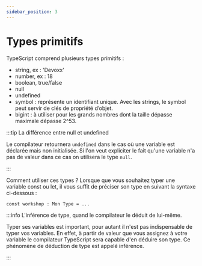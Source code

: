 ```yaml
---
sidebar_position: 3
---
```


# Types primitifs

TypeScript comprend plusieurs types primitifs :

- string, ex : 'Devoxx'
- number, ex : 18
- boolean, true/false
- null
- undefined
- symbol : représente un identifiant unique. Avec les strings, le symbol peut servir de clés de propriété d’objet.
- bigint : à utiliser pour les grands nombres dont la taille dépasse maximale dépasse 2^53.

:::tip La différence entre null et undefined

Le compilateur retournera `undefined` dans le cas où une variable est déclarée mais non initialisée.
Si l'on veut expliciter le fait qu'une variable n'a pas de valeur dans ce cas on utilisera le type `null`.

:::

Comment utiliser ces types ? Lorsque que vous souhaitez typer une variable const ou let, il vous suffit de préciser son type en suivant la syntaxe ci-dessous :

`const workshop : Mon Type = ...`

:::info L'inférence de type, quand le compilateur le déduit de lui-même.

Typer ses variables est important, pour autant il n'est pas indispensable de typer vos variables. En effet, à partir de valeur que vous assignez à votre variable le compilateur TypeScript sera capable d'en déduire son type. Ce phénomène de déduction de type est appelé inférence.

:::

